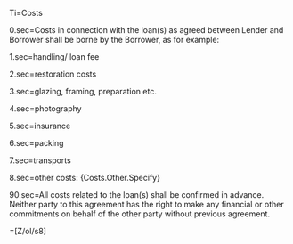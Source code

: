 Ti=Costs

0.sec=Costs in connection with the loan(s) as agreed between Lender and Borrower shall be borne by the Borrower, as for example:

1.sec=handling/ loan fee

2.sec=restoration costs

3.sec=glazing, framing, preparation etc.

4.sec=photography

5.sec=insurance

6.sec=packing

7.sec=transports

8.sec=other costs: {Costs.Other.Specify}

90.sec=All costs related to the loan(s) shall be confirmed in advance. Neither party to this agreement has the right to make any financial or other commitments on behalf of the other party without previous agreement.

=[Z/ol/s8]


